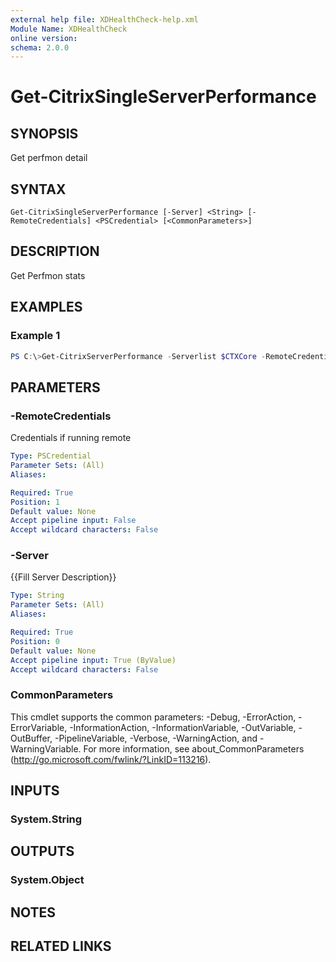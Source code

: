```yaml
---
external help file: XDHealthCheck-help.xml
Module Name: XDHealthCheck
online version:
schema: 2.0.0
---
```


# Get-CitrixSingleServerPerformance

## SYNOPSIS
Get perfmon detail

## SYNTAX

```
Get-CitrixSingleServerPerformance [-Server] <String> [-RemoteCredentials] <PSCredential> [<CommonParameters>]
```

## DESCRIPTION
Get Perfmon stats

## EXAMPLES

### Example 1
```powershell
PS C:\>Get-CitrixServerPerformance -Serverlist $CTXCore -RemoteCredentials $CTXAdmin
```

## PARAMETERS

### -RemoteCredentials

Credentials if running remote

```yaml
Type: PSCredential
Parameter Sets: (All)
Aliases:

Required: True
Position: 1
Default value: None
Accept pipeline input: False
Accept wildcard characters: False
```

### -Server
{{Fill Server Description}}

```yaml
Type: String
Parameter Sets: (All)
Aliases:

Required: True
Position: 0
Default value: None
Accept pipeline input: True (ByValue)
Accept wildcard characters: False
```

### CommonParameters
This cmdlet supports the common parameters: -Debug, -ErrorAction, -ErrorVariable, -InformationAction, -InformationVariable, -OutVariable, -OutBuffer, -PipelineVariable, -Verbose, -WarningAction, and -WarningVariable. For more information, see about_CommonParameters (http://go.microsoft.com/fwlink/?LinkID=113216).

## INPUTS

### System.String

## OUTPUTS

### System.Object
## NOTES

## RELATED LINKS
